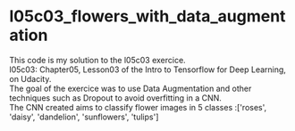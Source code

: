 # l05c03_flowers_with_data_augmentation
This code is my solution to the l05c03 exercice.    
l05c03: Chapter05, Lesson03 of the Intro to Tensorflow for Deep Learning, on Udacity.      
The goal of the exercice was to use Data Augmentation and other techniques such as Dropout to avoid overfitting in a CNN.                 
The CNN created aims to classify flower images in 5 classes :['roses', 'daisy', 'dandelion', 'sunflowers', 'tulips']
